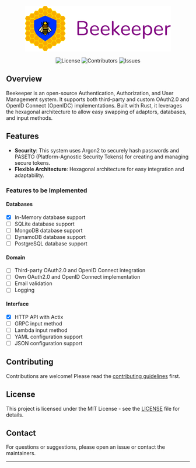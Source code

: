 <div align="center">
<img src="logo.png">
</div>

<div align="center">

![License](https://img.shields.io/badge/license-MIT-blue.svg)
![Contributors](https://img.shields.io/github/contributors/abdihakim148/beekeeper)
![Issues](https://img.shields.io/github/issues/abdihakim148/beekeeper)

</div>



## Overview

Beekeeper is an open-source Authentication, Authorization, and User Management system. It supports both third-party and custom OAuth2.0 and OpenID Connect (OpenIDC) implementations. Built with Rust, it leverages the hexagonal architecture to allow easy swapping of adaptors, databases, and input methods.

## Features
- **Security**: This system uses Argon2 to securely hash passwords and PASETO (Platform-Agnostic Security Tokens) for creating and managing secure tokens.
- **Flexible Architecture**: Hexagonal architecture for easy integration and adaptability.

### Features to be Implemented

#### Databases
- [x] In-Memory database support
- [ ] SQLite database support
- [ ] MongoDB database support
- [ ] DynamoDB database support
- [ ] PostgreSQL database support

#### Domain
- [ ] Third-party OAuth2.0 and OpenID Connect integration
- [ ] Own OAuth2.0 and OpenID Connect implementation
- [ ] Email validation
- [ ] Logging

#### Interface
- [x] HTTP API with Actix
- [ ] GRPC input method
- [ ] Lambda input method
- [ ] YAML configuration support
- [ ] JSON configuration support

## Contributing

Contributions are welcome! Please read the [contributing guidelines](CONTRIBUTING.md) first.

## License

This project is licensed under the MIT License - see the [LICENSE](LICENSE) file for details.

## Contact

For questions or suggestions, please open an issue or contact the maintainers.

---